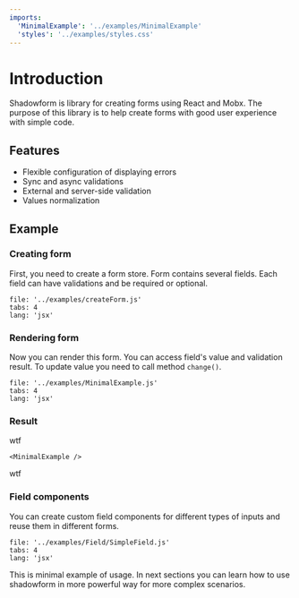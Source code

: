 ```yaml
---
imports:
  'MinimalExample': '../examples/MinimalExample'
  'styles': '../examples/styles.css'
---
```


# Introduction

Shadowform is library for creating forms using React and Mobx.
The purpose of this library is to help create forms with good user experience
 with simple code.

## Features

- Flexible configuration of displaying errors
- Sync and async validations
- External and server-side validation
- Values normalization

## Example

### Creating form

First, you need to create a form store.
Form contains several fields.
Each field can have validations and be required or optional.

```@source
file: '../examples/createForm.js'
tabs: 4
lang: 'jsx'
```

### Rendering form

Now you can render this form.
You can access field's value and validation result.
To update value you need to call method `change()`.

```@source
file: '../examples/MinimalExample.js'
tabs: 4
lang: 'jsx'
```

### Result

wtf
```@render
<MinimalExample />
```
wtf

### Field components

You can create custom field components for different types of inputs
and reuse them in different forms.

```@source
file: '../examples/Field/SimpleField.js'
tabs: 4
lang: 'jsx'
```

This is minimal example of usage. In next sections you can learn how to
use shadowform in more powerful way for more complex scenarios.

